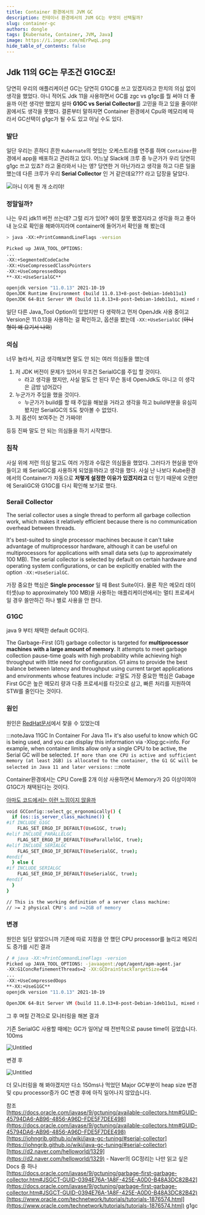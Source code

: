 ```yaml
---
title: Container 환경에서의 JVM GC
description: 컨테이너 환경에서의 JVM GC는 무엇이 선택될까?
slug: container-gc
authors: dongle  
tags: [Kubernate, Container, JVM, Java]
image: https://i.imgur.com/mErPwqL.png
hide_table_of_contents: false
---
```

## Jdk 11의 GC는 무조건 G1GC죠!

당연히 우리의 애플리케이션 GC는 당연히 G1GC를 쓰고 있겠지라고 한치의 의심 없이 생각을 했었다. 아니 적어도 Jdk 11을 사용하면서 GC를 zgc vs g1gc를 뭘 써야 더 좋을까 이런 생각만 했었지 설마 **G1GC vs Serial Collector**를 고민을 하고 있을 줄이야! 꿈에서도 생각을 못했다. 결론부터 말하자면 Container 환경에서 Cpu와 메모리에 따라서 GC선택이 g1gc가 될 수도 있고 아닐 수도 있다.

<!--truncate-->

### 발단

일단 우리는 흔하디 흔한 `Kubernate`의 멋있는 오케스트라를 연주를 하며 `Container`환경에서 app을 배포하고 관리하고 있다. 어느날 Slack에 크루 중 누군가가 우리 당연히 g1gc 쓰고 있죠? 라고 올라와서 나는 엥? 당연한 거 아닌가라고 생각을 하고 다른 일을 했는데 다른 크루가 우리 **Serial Collector** 인 거 같은데요??? 라고 답장을 달았다.  

![아니 이게 뭔 개 소리야!](2022-05-02/Untitled.png)  


### 정말일까?

나는 우리 jdk11 버전 쓰는데? 그럴 리가 있어? 에이 잘못 봤겠지라고 생각을 하고 좋아 내 눈으로 확인을 해봐야지라며 container에  들어가서 확인을 해 봤는데

```bash
> java -XX:+PrintCommandLineFlags -version

Picked up JAVA_TOOL_OPTIONS:
...
-XX:+SegmentedCodeCache 
-XX:+UseCompressedClassPointers 
-XX:+UseCompressedOops 
**-XX:+UseSerialGC** 

openjdk version "11.0.13" 2021-10-19
OpenJDK Runtime Environment (build 11.0.13+8-post-Debian-1deb11u1)
OpenJDK 64-Bit Server VM (build 11.0.13+8-post-Debian-1deb11u1, mixed mode)
```

일단 다른 Java_Tool Option이 있었지만 다 생략하고 먼저 OpenJdk 사용 중이고 Version은 11.0.13을 사용하는 걸 확인하고, 옵션을 봤는데 `-XX:+UseSerialGC`  (~~아니 형이 왜 요기서 나와~~)  

### 의심

너무 놀라서, 지금 생각해보면 말도 안 되는 여러 의심들을 했는데 

1. 저 JDK 버전이 문제가 있어서 무조건 SerialGC를 주입 할 것이다.
    - 라고 생각을 했지만, 사실 말도 안 된다 무슨 동네 OpenJdk도 아니고 이 생각은 금방 넘어갔다
2. 누군가가 주입을 했을 것이다.
    - 누군가가 build를 할 때 주입을 해놨을 거라고 생각을 하고 build부분을 유심히 봤지만 SerialGC의 S도 찾아볼 수 없었다.
3. 저 옵션이 보여주는 건 가짜야!

등등 진짜 말도 안 되는 의심들을 하기 시작했다.

### 침착

사실 위에 저런 의심 말고도 여러 가정과 수많은 의심들을 했었다. 그러다가 현실을 받아들이고 왜 SerialGC를 사용하게 되었을까라고 생각을 했다. 사실 난 나보다 Kube환경에서의 Container가 자동으로 **저렇게 설정한 이유가 있겠지라고** 더 믿기 때문에 오랜만에 SeraliGC와 G1GC를 다시 확인해 보기로 했다.

### Serail Collector

The serial collector uses a single thread to perform all garbage collection work, which makes it relatively efficient because there is no communication overhead between threads.

It's best-suited to single processor machines because it can't take advantage of multiprocessor hardware, although it can be useful on multiprocessors for applications with small data sets (up to approximately 100 MB). The serial collector is selected by default on certain hardware and operating system configurations, or can be explicitly enabled with the option `-XX:+UseSerialGC`.

가장 중요한 핵심은 **Single processor** 일 때 Best Suite이다. 물론 작은 메모리 데이터셋(up to approximately 100 MB)을 사용하는 애플리케이션에서는 멀티 프로세서일 경우 쓸만하긴 하나 별로 사용을 안 한다.

### G1GC

java 9 부터 채택한 default GC이다. 

The Garbage-First (G1) garbage collector is targeted for **multiprocessor machines** **with a large amount of memory**. It attempts to meet garbage collection pause-time goals with high probability while achieving high throughput with little need for configuration. G1 aims to provide the best balance between latency and throughput using current target applications and environments whose features include:
ㄹ말도
가장 중요한 핵심은 Gabage First GC은 높은 메모리 량과 다중 프로세서를 타깃으로 삼고, 빠른 처리를 지원하여 STW를 줄인다는 것이다.

### 원인

원인은 [RedHat문서](https://developers.redhat.com/articles/2022/04/19/java-17-whats-new-openjdks-container-awareness#tuning_defaults_for_containers)에서 찾을 수 있었는데

:::noteJava 11GC In Container
For Java 11+ it's also useful to know which GC is being used, and you can display this information via -Xlog:gc=info. For example, when container limits allow only a single CPU to be active, the Serial GC will be selected. `If more than one CPU is active and sufficient memory (at least 2GB) is allocated to the container, the G1 GC will be selected in Java 11 and later versions:`
:::note

Container환경에서는 CPU Core를 2개 이상 사용하면서 Memory가 2G 이상이여야 G1GC가 채택된다는 것이다.

[아마도  코드에서는 이런 느낌이지 않을까](https://developers.redhat.com/articles/2022/04/19/best-practices-java-single-core-containers#the_jvm_as_a_dynamic_execution_platform)

```bash
void GCConfig::select_gc_ergonomically() {
  if (os::is_server_class_machine()) {
#if INCLUDE_G1GC
    FLAG_SET_ERGO_IF_DEFAULT(UseG1GC, true);
#elif INCLUDE_PARALLELGC
    FLAG_SET_ERGO_IF_DEFAULT(UseParallelGC, true);
#elif INCLUDE_SERIALGC
    FLAG_SET_ERGO_IF_DEFAULT(UseSerialGC, true);
#endif
  } else {
#if INCLUDE_SERIALGC
    FLAG_SET_ERGO_IF_DEFAULT(UseSerialGC, true);
#endif
  }
}

// This is the working definition of a server class machine:
// >= 2 physical CPU's and >=2GB of memory
```

### 변경

원인은 일단 알았으니까 기존에 따로 지정을 안 했던 CPU processor를 늘리고 메모리도 증가를 시킨 결과  

```bash
/ # java -XX:+PrintCommandLineFlags -version
Picked up JAVA_TOOL_OPTIONS: -javaagent:/opt/agent/apm-agent.jar
-XX:G1ConcRefinementThreads=2 -XX:GCDrainStackTargetSize=64 
...
-XX:+UseCompressedOops 
**-XX:+UseG1GC** 
openjdk version "11.0.13" 2021-10-19

OpenJDK 64-Bit Server VM (build 11.0.13+8-post-Debian-1deb11u1, mixed mode)
```

그 후 며칠 간격으로 모니터링을 해본 결과 

기존 SerialGC 사용할 때에는 GC가 일어날 때 전반적으로 pause time이 길었습니다. 100ms 

![Untitled](2022-05-02/Untitled%201.png)  

변경 후  

![Untitled](2022-05-02/Untitled%202.png)  

더 모니터링을 해 봐야겠지만 다소 150ms나 먹었던 Major GC부분이 heap size 변경 및 cpu processor증가 GC 변경 후에 아직 일어나지 않았습니다.

참조  
[https://docs.oracle.com/javase/9/gctuning/available-collectors.htm#GUID-45794DA6-AB96-4856-A96D-FDE5F7DEE498](https://docs.oracle.com/javase/9/gctuning/available-collectors.htm#GUID-45794DA6-AB96-4856-A96D-FDE5F7DEE498)  
[https://johngrib.github.io/wiki/java-gc-tuning/#serial-collector](https://johngrib.github.io/wiki/java-gc-tuning/#serial-collector)  
[https://d2.naver.com/helloworld/1329](https://d2.naver.com/helloworld/1329) - Naver의 GC정리는 나만 읽고 싶은 Docs 중 하나  
[https://docs.oracle.com/javase/9/gctuning/garbage-first-garbage-collector.htm#JSGCT-GUID-0394E76A-1A8F-425E-A0D0-B48A3DC82B42](https://docs.oracle.com/javase/9/gctuning/garbage-first-garbage-collector.htm#JSGCT-GUID-0394E76A-1A8F-425E-A0D0-B48A3DC82B42)  
[https://www.oracle.com/technetwork/tutorials/tutorials-1876574.html](https://www.oracle.com/technetwork/tutorials/tutorials-1876574.html) g1gc  